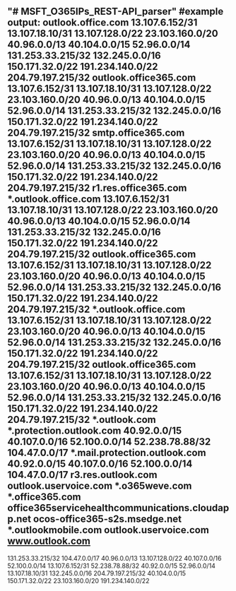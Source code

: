 "# MSFT_O365IPs_REST-API_parser" 
#example output:
outlook.office.com
13.107.6.152/31
13.107.18.10/31
13.107.128.0/22
23.103.160.0/20
40.96.0.0/13
40.104.0.0/15
52.96.0.0/14
131.253.33.215/32
132.245.0.0/16
150.171.32.0/22
191.234.140.0/22
204.79.197.215/32
outlook.office365.com
13.107.6.152/31
13.107.18.10/31
13.107.128.0/22
23.103.160.0/20
40.96.0.0/13
40.104.0.0/15
52.96.0.0/14
131.253.33.215/32
132.245.0.0/16
150.171.32.0/22
191.234.140.0/22
204.79.197.215/32
smtp.office365.com
13.107.6.152/31
13.107.18.10/31
13.107.128.0/22
23.103.160.0/20
40.96.0.0/13
40.104.0.0/15
52.96.0.0/14
131.253.33.215/32
132.245.0.0/16
150.171.32.0/22
191.234.140.0/22
204.79.197.215/32
r1.res.office365.com
*.outlook.office.com
13.107.6.152/31
13.107.18.10/31
13.107.128.0/22
23.103.160.0/20
40.96.0.0/13
40.104.0.0/15
52.96.0.0/14
131.253.33.215/32
132.245.0.0/16
150.171.32.0/22
191.234.140.0/22
204.79.197.215/32
outlook.office365.com
13.107.6.152/31
13.107.18.10/31
13.107.128.0/22
23.103.160.0/20
40.96.0.0/13
40.104.0.0/15
52.96.0.0/14
131.253.33.215/32
132.245.0.0/16
150.171.32.0/22
191.234.140.0/22
204.79.197.215/32
*.outlook.office.com
13.107.6.152/31
13.107.18.10/31
13.107.128.0/22
23.103.160.0/20
40.96.0.0/13
40.104.0.0/15
52.96.0.0/14
131.253.33.215/32
132.245.0.0/16
150.171.32.0/22
191.234.140.0/22
204.79.197.215/32
outlook.office365.com
13.107.6.152/31
13.107.18.10/31
13.107.128.0/22
23.103.160.0/20
40.96.0.0/13
40.104.0.0/15
52.96.0.0/14
131.253.33.215/32
132.245.0.0/16
150.171.32.0/22
191.234.140.0/22
204.79.197.215/32
*.outlook.com
*.protection.outlook.com
40.92.0.0/15
40.107.0.0/16
52.100.0.0/14
52.238.78.88/32
104.47.0.0/17
*.mail.protection.outlook.com
40.92.0.0/15
40.107.0.0/16
52.100.0.0/14
104.47.0.0/17
r3.res.outlook.com
outlook.uservoice.com
*.o365weve.com
*.office365.com
office365servicehealthcommunications.cloudapp.net
ocos-office365-s2s.msedge.net
*.outlookmobile.com
outlook.uservoice.com
www.outlook.com
-----------------------------------
131.253.33.215/32
104.47.0.0/17
40.96.0.0/13
13.107.128.0/22
40.107.0.0/16
52.100.0.0/14
13.107.6.152/31
52.238.78.88/32
40.92.0.0/15
52.96.0.0/14
13.107.18.10/31
132.245.0.0/16
204.79.197.215/32
40.104.0.0/15
150.171.32.0/22
23.103.160.0/20
191.234.140.0/22